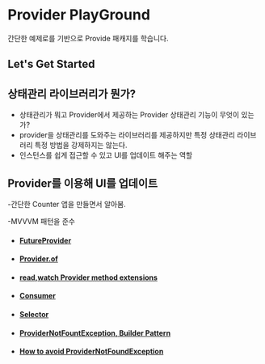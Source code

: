 # Provider PlayGround

간단한 예제로를 기반으로 Provide 패캐지를 학습니다.

## Let's Get Started

## 상태관리 라이브러리가 뭔가?

- 상태관리가 뭐고 Provider에서 제공하는 Provider 상태관리 기능이 무엇이 있는가?
- provider을 상태관리를 도와주는 라이브러리를 제공하지만 특정 상태관리 라이브러리 특정 방법을 강제하지는 않는다.
- 인스턴스를 쉽게 접근할 수 있고 UI를 업데이트 해주는 역할

## Provider를 이용해 UI를 업데이트

-간단한 Counter 앱을 만들면서 알아봄.

-MVVVM 패턴을 준수

- #### [FutureProvider](./lib/FutureProvider/about_future_provider.md)
- #### [Provider.of](./lib/Provider.of/about_provider.of.md)
- #### [read,watch Provider method extensions](./lib/read_watch_extension/about_read_wath_extension.md)
- #### [Consumer](./lib/Consumer/about_consumer.md)
- #### [Selector](./lib/Selector/about_selector.md)
- #### [ProviderNotFountException, Builder Pattern](./lib/ProviderNotFoundExcption/about_provider_not_found_exception.md)
- #### [How to avoid ProviderNotFoundException](./lib/ProviderNotFoundExcption/how_avoid_provider_not_found_exception.md)





